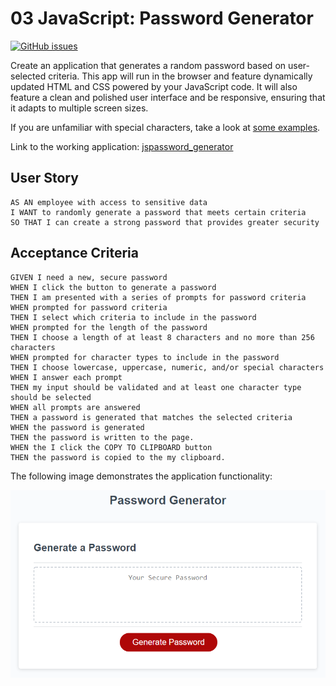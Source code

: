 # 03 JavaScript: Password Generator 
[![GitHub issues](https://img.shields.io/github/issues/deawar/jspassword_generator?style=plastic)](https://github.com/deawar/jspassword_generator/issues)

Create an application that generates a random password based on user-selected criteria. This app will run in the browser and feature dynamically updated HTML and CSS powered by your JavaScript code. It will also feature a clean and polished user interface and be responsive, ensuring that it adapts to multiple screen sizes.

If you are unfamiliar with special characters, take a look at [some examples](https://www.owasp.org/index.php/Password_special_characters).

Link to the working application: [jspassword_generator](https://deawar.github.io/jspassword_generator/)

## User Story

```
AS AN employee with access to sensitive data
I WANT to randomly generate a password that meets certain criteria
SO THAT I can create a strong password that provides greater security
```

## Acceptance Criteria

```
GIVEN I need a new, secure password
WHEN I click the button to generate a password
THEN I am presented with a series of prompts for password criteria
WHEN prompted for password criteria
THEN I select which criteria to include in the password
WHEN prompted for the length of the password
THEN I choose a length of at least 8 characters and no more than 256 characters
WHEN prompted for character types to include in the password
THEN I choose lowercase, uppercase, numeric, and/or special characters
WHEN I answer each prompt
THEN my input should be validated and at least one character type should be selected
WHEN all prompts are answered
THEN a password is generated that matches the selected criteria
WHEN the password is generated
THEN the password is written to the page.
WHEN the I click the COPY TO CLIPBOARD button
THEN the password is copied to the my clipboard.
```

The following image demonstrates the application functionality:

![password generator demo](./Assets/03-javascript-demo.png)




